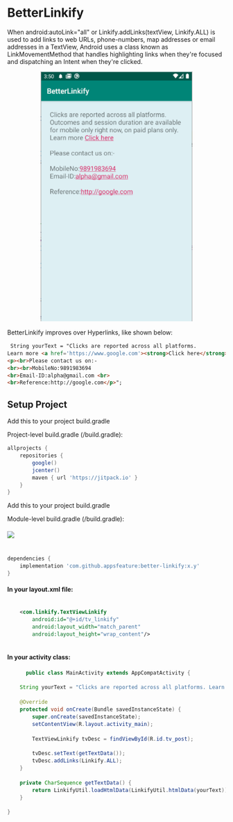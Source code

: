 # BetterLinkify 

When android:autoLink="all" or Linkify.addLinks(textView, Linkify.ALL) is used to add links to web URLs, phone-numbers, map addresses or email addresses in a TextView, Android uses a class known as LinkMovementMethod that handles highlighting links when they're focused and dispatching an Intent when they're clicked.

<p align="center">
  <img src="https://raw.githubusercontent.com/appsfeature/better-linkify/master/screenshots/preview.png" alt="Preview 1" width="350" /> 
</p>

BetterLinkify improves over Hyperlinks, like shown below:

```html 
 String yourText = "Clicks are reported across all platforms. 
Learn more <a href='https://www.google.com'><strong>Click here</strong></a> 
<p><br>Please contact us on:- 
<br><br>MobileNo:9891983694 
<br>Email-ID:alpha@gmail.com <br>
<br>Reference:http://google.com</p>";
```

  
## Setup Project

Add this to your project build.gradle

Project-level build.gradle (<project>/build.gradle):

``` gradle 
allprojects {
    repositories {
        google()
        jcenter() 
        maven { url 'https://jitpack.io' } 
    } 
}
```

Add this to your project build.gradle

Module-level build.gradle (<module>/build.gradle): 

#### [![](https://jitpack.io/v/appsfeature/better-linkify.svg)](https://jitpack.io/#appsfeature/better-linkify)
```gradle  

dependencies {
    implementation 'com.github.appsfeature:better-linkify:x.y'
} 
```
 

#### In your layout.xml file:
```xml 

    <com.linkify.TextViewLinkify
        android:id="@+id/tv_linkify"
        android:layout_width="match_parent"
        android:layout_height="wrap_content"/>
                                
```

#### In your activity class:
```java 
      public class MainActivity extends AppCompatActivity {

    String yourText = "Clicks are reported across all platforms. Learn more <a href='https://www.google.com'><strong>Click here</strong></a> <p><br>Please contact us on:- <br><br>MobileNo:9891983694 <br>Email-ID:alpha@gmail.com <br><br>Reference:http://google.com</p>";

    @Override
    protected void onCreate(Bundle savedInstanceState) {
        super.onCreate(savedInstanceState);
        setContentView(R.layout.activity_main);

        TextViewLinkify tvDesc = findViewById(R.id.tv_post);

        tvDesc.setText(getTextData());
        tvDesc.addLinks(Linkify.ALL);
    }

    private CharSequence getTextData() {
        return LinkifyUtil.loadHtmlData(LinkifyUtil.htmlData(yourText));
    }

}
                                
```
 
